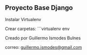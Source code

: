 ## Proyecto Base Django

Instalar Virtualenv

Crear carpetas: ```virtualenv env



Creado por Guillermo Ismodes Bulnes

correo: guillermo.ismodes@gmail.com
